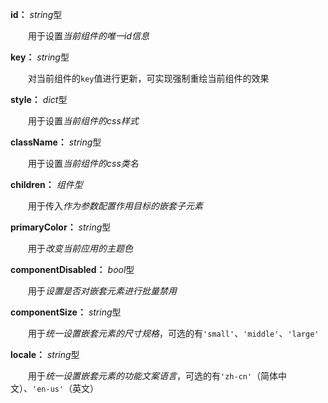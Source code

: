 **id：** *string*型

　　用于设置*当前组件的唯一id信息*

**key：** *string*型

　　对当前组件的`key`值进行更新，可实现强制重绘当前组件的效果

**style：** *dict*型

　　用于设置*当前组件的css样式*

**className：** *string*型

　　用于设置*当前组件的css类名*

**children：** *组件型*

　　用于传入*作为参数配置作用目标的嵌套子元素*

**primaryColor：** *string*型

　　用于*改变当前应用的主题色*

**componentDisabled：** *bool*型

　　用于*设置是否对嵌套元素进行批量禁用*

**componentSize：** *string*型

　　用于*统一设置嵌套元素的尺寸规格*，可选的有`'small'`、`'middle'`、`'large'`

**locale：** *string*型

　　用于*统一设置嵌套元素的功能文案语言*，可选的有`'zh-cn'`（简体中文）、`'en-us'`（英文）